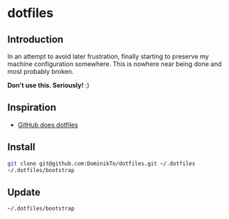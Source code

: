 # dotfiles

## Introduction

In an attempt to avoid later frustration, finally starting to preserve my machine configuration somewhere.
This is nowhere near being done and most probably broken.

**Don't use this. Seriously!** :)

## Inspiration

* [GitHub does dotfiles](http://dotfiles.github.io)

## Install

```sh
git clone git@github.com:DominikTo/dotfiles.git ~/.dotfiles
~/.dotfiles/bootstrap
```

## Update

```sh
~/.dotfiles/bootstrap
```
